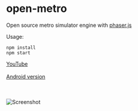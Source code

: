 # open-metro
Open source metro simulator engine with [phaser.js](https://phaser.io/)

Usage:
```
npm install
npm start
```
[YouTube](https://www.youtube.com/watch?v=kOc3NI5FMaQ) <br /><br />
[Android version](https://play.google.com/store/apps/details?id=com.lazyripley.metrohun)<br /><br /><br /><br />
![Screenshot](https://image.prntscr.com/image/RitVHr-cSTWjHgsxUFnLjg.png)
